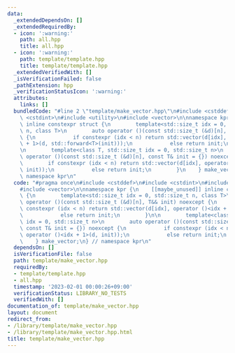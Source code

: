 ```yaml
---
data:
  _extendedDependsOn: []
  _extendedRequiredBy:
  - icon: ':warning:'
    path: all.hpp
    title: all.hpp
  - icon: ':warning:'
    path: template/template.hpp
    title: template/template.hpp
  _extendedVerifiedWith: []
  _isVerificationFailed: false
  _pathExtension: hpp
  _verificationStatusIcon: ':warning:'
  attributes:
    links: []
  bundledCode: "#line 2 \"template/make_vector.hpp\"\n#include <cstddef>\n#include\
    \ <cstdint>\n#include <utility>\n#include <vector>\n\nnamespace kpr {\n    [[maybe_unused]]\
    \ inline constexpr struct {\n        template<std::size_t idx = 0, std::size_t\
    \ n, class T>\n        auto operator ()(const std::size_t (&d)[n], T&& init) noexcept\
    \ {\n            if constexpr (idx < n) return std::vector(d[idx], operator ()<idx\
    \ + 1>(d, std::forward<T>(init)));\n            else return init;\n        }\n\
    \n        template<class T, std::size_t idx = 0, std::size_t n>\n        auto\
    \ operator ()(const std::size_t (&d)[n], const T& init = {}) noexcept {\n    \
    \        if constexpr (idx < n) return std::vector(d[idx], operator ()<idx + 1>(d,\
    \ init));\n            else return init;\n        }\n    } make_vector;\n} //\
    \ namespace kpr\n"
  code: "#pragma once\n#include <cstddef>\n#include <cstdint>\n#include <utility>\n\
    #include <vector>\n\nnamespace kpr {\n    [[maybe_unused]] inline constexpr struct\
    \ {\n        template<std::size_t idx = 0, std::size_t n, class T>\n        auto\
    \ operator ()(const std::size_t (&d)[n], T&& init) noexcept {\n            if\
    \ constexpr (idx < n) return std::vector(d[idx], operator ()<idx + 1>(d, std::forward<T>(init)));\n\
    \            else return init;\n        }\n\n        template<class T, std::size_t\
    \ idx = 0, std::size_t n>\n        auto operator ()(const std::size_t (&d)[n],\
    \ const T& init = {}) noexcept {\n            if constexpr (idx < n) return std::vector(d[idx],\
    \ operator ()<idx + 1>(d, init));\n            else return init;\n        }\n\
    \    } make_vector;\n} // namespace kpr\n"
  dependsOn: []
  isVerificationFile: false
  path: template/make_vector.hpp
  requiredBy:
  - template/template.hpp
  - all.hpp
  timestamp: '2023-02-01 00:00:26+09:00'
  verificationStatus: LIBRARY_NO_TESTS
  verifiedWith: []
documentation_of: template/make_vector.hpp
layout: document
redirect_from:
- /library/template/make_vector.hpp
- /library/template/make_vector.hpp.html
title: template/make_vector.hpp
---
```

